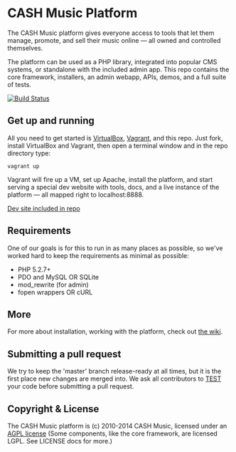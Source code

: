 # CASH Music Platform

The CASH Music platform gives everyone access to tools that let them manage, 
promote, and sell their music online — all owned and controlled themselves.

The platform can be used as a PHP library, integrated into popular CMS systems, 
or standalone with the included admin app. This repo contains the core framework, 
installers, an admin webapp, APIs, demos, and a full suite of tests.

[![Build Status](https://secure.travis-ci.org/cashmusic/platform.png)](http://travis-ci.org/cashmusic/platform)

  
## Get up and running

All you need to get started is [VirtualBox](https://www.virtualbox.org/wiki/Downloads), 
[Vagrant](http://www.vagrantup.com/downloads.html), and this repo. Just fork, install
VirtualBox and Vagrant, then open a terminal window and in the repo directory type:

```
vagrant up
```  

Vagrant will fire up a VM, set up Apache, install the platform, and start serving a 
special dev website with tools, docs, and a live instance of the platform — all mapped 
right to localhost:8888.

[Dev site included in repo](https://b6febe3773eb5c5bc449-6d885a724441c07ff9b675222419a9d2.ssl.cf2.rackcdn.com/special/docs/dev_screenshot.jpg)


## Requirements

One of our goals is for this to run in as many places as possible, so we've worked 
hard to keep the requirements as minimal as possible:

 * PHP 5.2.7+
 * PDO and MySQL OR SQLite
 * mod_rewrite (for admin)
 * fopen wrappers OR cURL 

## More

For more about installation, working with the platform, check out [the wiki](https://github.com/cashmusic/platform/wiki).

## Submitting a pull request

We try to keep the 'master' branch release-ready at all times, but it is the first 
place new changes are merged into. We ask all contributors to [TEST](https://github.com/cashmusic/platform/blob/master/tests/README.md) your code before submitting a pull request.

## Copyright & License

The CASH Music platform is (c) 2010-2014 CASH Music, licensed under an 
[AGPL license](http://www.gnu.org/licenses/agpl-3.0.html) (Some components, like
the core framework, are licensed LGPL. See LICENSE docs for more.)
